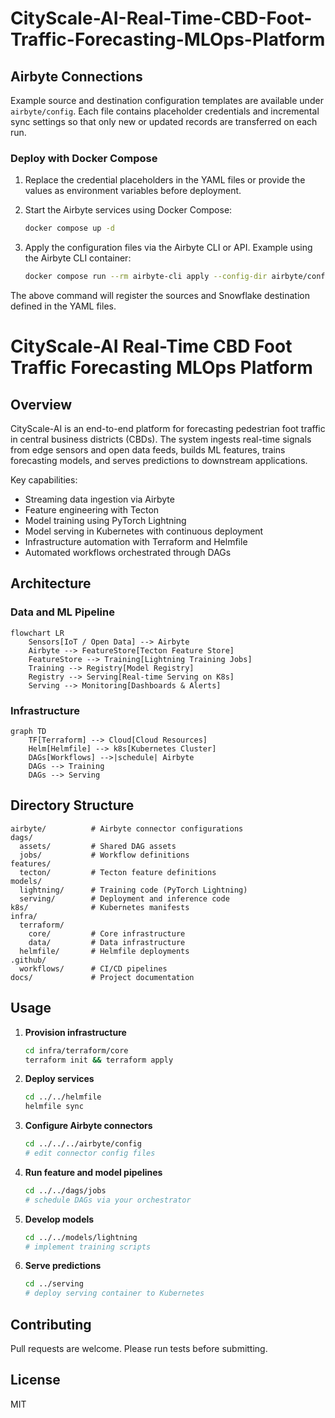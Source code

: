 # CityScale-AI-Real-Time-CBD-Foot-Traffic-Forecasting-MLOps-Platform

## Airbyte Connections

Example source and destination configuration templates are available under `airbyte/config`.
Each file contains placeholder credentials and incremental sync settings so that only new or
updated records are transferred on each run.

### Deploy with Docker Compose

1. Replace the credential placeholders in the YAML files or provide the values as environment
   variables before deployment.
2. Start the Airbyte services using Docker Compose:

   ```bash
   docker compose up -d
   ```
3. Apply the configuration files via the Airbyte CLI or API. Example using the Airbyte CLI
   container:

   ```bash
   docker compose run --rm airbyte-cli apply --config-dir airbyte/config
   ```

The above command will register the sources and Snowflake destination defined in the YAML files.

# CityScale-AI Real-Time CBD Foot Traffic Forecasting MLOps Platform

## Overview
CityScale-AI is an end-to-end platform for forecasting pedestrian foot traffic in central business districts (CBDs). The system ingests real-time signals from edge sensors and open data feeds, builds ML features, trains forecasting models, and serves predictions to downstream applications.

Key capabilities:
- Streaming data ingestion via Airbyte
- Feature engineering with Tecton
- Model training using PyTorch Lightning
- Model serving in Kubernetes with continuous deployment
- Infrastructure automation with Terraform and Helmfile
- Automated workflows orchestrated through DAGs

## Architecture
### Data and ML Pipeline
```mermaid
flowchart LR
    Sensors[IoT / Open Data] --> Airbyte
    Airbyte --> FeatureStore[Tecton Feature Store]
    FeatureStore --> Training[Lightning Training Jobs]
    Training --> Registry[Model Registry]
    Registry --> Serving[Real-time Serving on K8s]
    Serving --> Monitoring[Dashboards & Alerts]
```

### Infrastructure
```mermaid
graph TD
    TF[Terraform] --> Cloud[Cloud Resources]
    Helm[Helmfile] --> k8s[Kubernetes Cluster]
    DAGs[Workflows] -->|schedule| Airbyte
    DAGs --> Training
    DAGs --> Serving
```

## Directory Structure
```
airbyte/          # Airbyte connector configurations
dags/
  assets/         # Shared DAG assets
  jobs/           # Workflow definitions
features/
  tecton/         # Tecton feature definitions
models/
  lightning/      # Training code (PyTorch Lightning)
  serving/        # Deployment and inference code
k8s/              # Kubernetes manifests
infra/
  terraform/
    core/         # Core infrastructure
    data/         # Data infrastructure
  helmfile/       # Helmfile deployments
.github/
  workflows/      # CI/CD pipelines
docs/             # Project documentation
```

## Usage
1. **Provision infrastructure**
    ```bash
    cd infra/terraform/core
    terraform init && terraform apply
    ```

2. **Deploy services**
    ```bash
    cd ../../helmfile
    helmfile sync
    ```

3. **Configure Airbyte connectors**
    ```bash
    cd ../../../airbyte/config
    # edit connector config files
    ```

4. **Run feature and model pipelines**
    ```bash
    cd ../../dags/jobs
    # schedule DAGs via your orchestrator
    ```

5. **Develop models**
    ```bash
    cd ../../models/lightning
    # implement training scripts
    ```

6. **Serve predictions**
    ```bash
    cd ../serving
    # deploy serving container to Kubernetes
    ```

## Contributing
Pull requests are welcome. Please run tests before submitting.

## License
MIT
